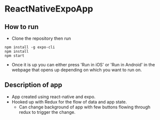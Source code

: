 # ReactNativeExpoApp
## How to run
- Clone the repository then run
```
npm install -g expo-cli
npm install
npm start
```
- Once it is up you can either press 'Run in iOS' or 'Run in Android' in the webpage that opens up depending on which you want to run on.

## Description of app

- App created using react-native and expo.
- Hooked up with Redux for the flow of data and app state.
  - Can change background of app with few buttons flowing through redux to trigger the change.
